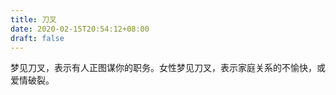```yaml
---
title: 刀叉
date: 2020-02-15T20:54:12+08:00
draft: false
---
```


梦见刀叉，表示有人正图谋你的职务。女性梦见刀叉，表示家庭关系的不愉快，或爱情破裂。